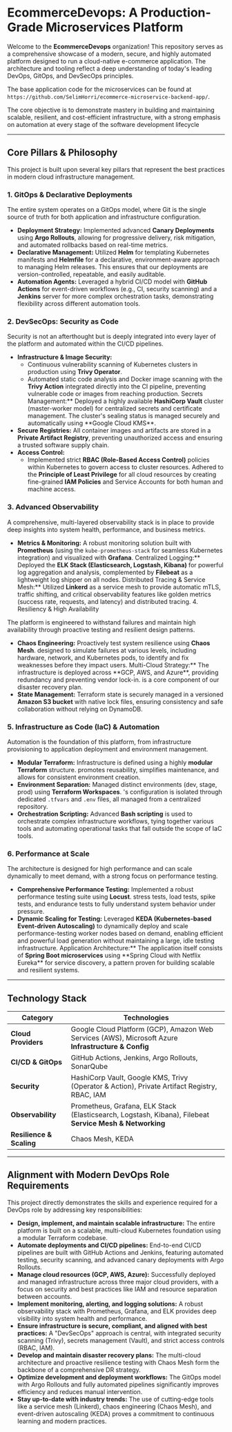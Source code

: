 # EcommerceDevops: A Production-Grade Microservices Platform

Welcome to the **EcommerceDevops** organization! This repository serves as a comprehensive showcase of a modern, secure, and highly automated platform designed to run a cloud-native e-commerce application. The architecture and tooling reflect a deep understanding of today's leading DevOps, GitOps, and DevSecOps principles.

The base application code for the microservices can be found at `https://github.com/SelimHorri/ecommerce-microservice-backend-app/`.

The core objective is to demonstrate mastery in building and maintaining scalable, resilient, and cost-efficient infrastructure, with a strong emphasis on automation at every stage of the software development lifecycle

---

## Core Pillars & Philosophy

This project is built upon several key pillars that represent the best practices in modern cloud infrastructure management.

### 1. GitOps & Declarative Deployments

The entire system operates on a GitOps model, where Git is the single source of truth for both application and infrastructure configuration.

- **Deployment Strategy:** Implemented advanced **Canary Deployments** using **Argo Rollouts**, allowing for progressive delivery, risk mitigation, and automated rollbacks based on real-time metrics.
- **Declarative Management:** Utilized **Helm** for templating Kubernetes manifests and **Helmfile** for a declarative, environment-aware approach to managing Helm releases. This ensures that our deployments are version-controlled, repeatable, and easily auditable.
- **Automation Agents:** Leveraged a hybrid CI/CD model with **GitHub Actions** for event-driven workflows (e.g., CI, security scanning) and a **Jenkins** server for more complex orchestration tasks, demonstrating flexibility across different automation tools.

### 2. DevSecOps: Security as Code

Security is not an afterthought but is deeply integrated into every layer of the platform and automated within the CI/CD pipelines.

- **Infrastructure & Image Security:**
  - Continuous vulnerability scanning of Kubernetes clusters in production using **Trivy Operator**.
  - Automated static code analysis and Docker image scanning with the **Trivy Action** integrated directly into the CI pipeline, preventing vulnerable code or images from reaching production. Secrets Management:** Deployed a highly available **HashiCorp Vault** cluster (master-worker model) for centralized secrets and certificate management. The cluster's sealing status is managed securely and automatically using **Google Cloud KMS\*\*.
- **Secure Registries:** All container images and artifacts are stored in a **Private Artifact Registry**, preventing unauthorized access and ensuring a trusted software supply chain.
- **Access Control:**
  - Implemented strict **RBAC (Role-Based Access Control)** policies within Kubernetes to govern access to cluster resources. Adhered to the **Principle of Least Privilege** for all cloud resources by creating fine-grained **IAM Policies** and Service Accounts for both human and machine access.

### 3. Advanced Observability

A comprehensive, multi-layered observability stack is in place to provide deep insights into system health, performance, and business metrics.

- **Metrics & Monitoring:** A robust monitoring solution built with **Prometheus** (using the `kube-prometheus-stack` for seamless Kubernetes integration) and visualized with **Grafana**. Centralized Logging:** Deployed the **ELK Stack (Elasticsearch, Logstash, Kibana)** for powerful log aggregation and analysis, complemented by **Filebeat** as a lightweight log shipper on all nodes. Distributed Tracing & Service Mesh:** Utilized **Linkerd** as a service mesh to provide automatic mTLS, traffic shifting, and critical observability features like golden metrics (success rate, requests, and latency) and distributed tracing. 4. Resiliency & High Availability

The platform is engineered to withstand failures and maintain high availability through proactive testing and resilient design patterns.

- **Chaos Engineering:** Proactively test system resilience using **Chaos Mesh**. designed to simulate failures at various levels, including hardware, network, and Kubernetes pods, to identify and fix weaknesses before they impact users. Multi-Cloud Strategy:** The infrastructure is deployed across **GCP, AWS, and Azure\*\*, providing redundancy and preventing vendor lock-in. is a core component of our disaster recovery plan.
- **State Management:** Terraform state is securely managed in a versioned **Amazon S3 bucket** with native lock files, ensuring consistency and safe collaboration without relying on DynamoDB.

### 5. Infrastructure as Code (IaC) & Automation

Automation is the foundation of this platform, from infrastructure provisioning to application deployment and environment management.

- **Modular Terraform:** Infrastructure is defined using a highly **modular Terraform** structure. promotes reusability, simplifies maintenance, and allows for consistent environment creation.
- **Environment Separation:** Managed distinct environments (dev, stage, prod) using **Terraform Workspaces**. 's configuration is isolated through dedicated `.tfvars` and `.env` files, all managed from a centralized repository.
- **Orchestration Scripting:** Advanced **Bash scripting** is used to orchestrate complex infrastructure workflows, tying together various tools and automating operational tasks that fall outside the scope of IaC tools.

### 6. Performance at Scale

The architecture is designed for high performance and can scale dynamically to meet demand, with a strong focus on performance testing.

- **Comprehensive Performance Testing:** Implemented a robust performance testing suite using **Locust**. stress tests, load tests, spike tests, and endurance tests to fully understand system behavior under pressure.
- **Dynamic Scaling for Testing:** Leveraged **KEDA (Kubernetes-based Event-driven Autoscaling)** to dynamically deploy and scale performance-testing worker nodes based on demand, enabling efficient and powerful load generation without maintaining a large, idle testing infrastructure. Application Architecture:** The application itself consists of **Spring Boot microservices** using **Spring Cloud with Netflix Eureka\*\* for service discovery, a pattern proven for building scalable and resilient systems.

---

## Technology Stack

| Category | Technologies |
| -------- | ------------ | 
| **Cloud Providers**      | Google Cloud Platform (GCP), Amazon Web Services (AWS), Microsoft Azure **Infrastructure & Config** | Terraform, Helm, Helmfile, Bash, Kubernetes (GKE) |
| **CI/CD & GitOps** | GitHub Actions, Jenkins, Argo Rollouts, SonarQube |
| **Security** | HashiCorp Vault, Google KMS, Trivy (Operator & Action), Private Artifact Registry, RBAC, IAM |
| **Observability**        | Prometheus, Grafana, ELK Stack (Elasticsearch, Logstash, Kibana), Filebeat **Service Mesh & Networking** | Linkerd **Application & Testing** | Spring Boot, Spring Cloud, Netflix Eureka, Locust, Unit & Integration Testing |
| **Resilience & Scaling** | Chaos Mesh, KEDA |


---

## Alignment with Modern DevOps Role Requirements

This project directly demonstrates the skills and experience required for a DevOps role by addressing key responsibilities:

- **Design, implement, and maintain scalable infrastructure:** The entire platform is built on a scalable, multi-cloud Kubernetes foundation using a modular Terraform codebase.
- **Automate deployments and CI/CD pipelines:** End-to-end CI/CD pipelines are built with GitHub Actions and Jenkins, featuring automated testing, security scanning, and advanced canary deployments with Argo Rollouts.
- **Manage cloud resources (GCP, AWS, Azure):** Successfully deployed and managed infrastructure across three major cloud providers, with a focus on security and best practices like IAM and resource separation between accounts.
- **Implement monitoring, alerting, and logging solutions:** A robust observability stack with Prometheus, Grafana, and ELK provides deep visibility into system health and performance.
- **Ensure infrastructure is secure, compliant, and aligned with best practices:** A "DevSecOps" approach is central, with integrated security scanning (Trivy), secrets management (Vault), and strict access controls (RBAC, IAM).
- **Develop and maintain disaster recovery plans:** The multi-cloud architecture and proactive resilience testing with Chaos Mesh form the backbone of a comprehensive DR strategy.
- **Optimize development and deployment workflows:** The GitOps model with Argo Rollouts and fully automated pipelines significantly improves efficiency and reduces manual intervention.
- **Stay up-to-date with industry trends:** The use of cutting-edge tools like a service mesh (Linkerd), chaos engineering (Chaos Mesh), and event-driven autoscaling (KEDA) proves a commitment to continuous learning and modern practices.
